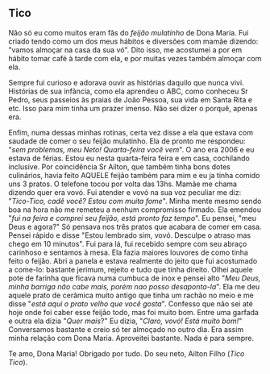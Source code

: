 ## Tico

Não só eu como muitos eram fãs do _feijão mulatinho_ de Dona Maria. Fui criado tendo como um dos meus hábitos e diversões com mamãe dizendo: "vamos almoçar na casa da sua vó". Dito isso, me acostumei a por em hábito tomar café à tarde com ela, e por muitas vezes também almoçar com ela.

Sempre fui curioso e adorava ouvir as histórias daquilo que nunca vivi. Histórias de sua infância, como ela aprendeu o ABC, como conheceu Sr Pedro, seus passeios às praias de João Pessoa, sua vida em Santa Rita e etc. Isso para mim tinha um prazer imenso. Não sei dizer o porquê, apenas era.

Enfim, numa dessas minhas rotinas, certa vez disse a ela que estava com saudade de comer o seu feijão mulatinho. Ela de pronto me respondeu: "_sem problemas, meu Neto! Quarta-feira você vem_". O ano era 2006 e eu estava de férias. Estou eu nesta quarta-feira feira e em casa, cochilando inclusive. Por coincidência Sr Ailton, que também tinha bons dotes culinários, havia feito AQUELE feijão também para mim e eu ja tinha comido uns 3 pratos. O telefone tocou por volta das 13hs. Mamãe me chama dizendo quer era vovó. Fui atender e vovó na sua voz peculiar me diz: "_Tico-Tico, cadê você? Estou com muita fome_". Minha mente mesmo sendo boa na hora não me remeteu a nenhum compromisso firmado. Ela emendou "_fui na feira e comprei seu feijão, está pronto faz tempo_". Eu pensei,  "meu Deus e agora?" Só pensava nos três pratos que acabara de comer em casa. Pensei rápido e disse "Estou lembrado sim, vovó. Desculpe o atraso mas chego em 10 minutos". Fui para lá, fui recebido sempre com seu abraço carinhoso e sentamos à mesa. Ela fazia maiores louvores de como tinha feito o feijão. Abri a panela e estava realmente do jeito que fui acostumado a come-lo: bastante jerimum, rejeito e tudo que tinha direito. Olhei aquele pote de farinha que ficava numa cumbuca de inox e pensei alto "_Meu Deus, minha barriga não cabe mais, porém nao posso desaponta-la_". Ela me deu aquele prato de cerâmica muito antigo que tinha um rachão no meio e me disse "_está aqui o prato velho que você gosta_". Confesso que não sei até hoje onde foi caber esse feijão todo, mas foi muito bom. Entre uma garfada e outra ela dizia "_Quer mais_?" Eu dizia, "_Claro, vovó! Está muito bom!_" Conversamos bastante e creio só ter almoçado no outro dia. Era assim minha relação com Dona Maria. Aproveitei bastante. Nada é para sempre.

Te amo, Dona Maria! Obrigado por tudo. Do seu neto, Ailton Filho (_Tico Tico_).
